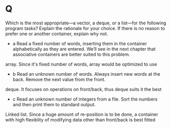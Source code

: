 # Q
Which is the most appropriate—a vector, a deque, or a
list—for the following program tasks? Explain the rationale for your choice.
If there is no reason to prefer one or another container, explain why not.

- a
Read a fixed number of words, inserting them in the container
alphabetically as they are entered. We’ll see in the next chapter that
associative containers are better suited to this problem.

array. Since it's fixed number of words, array would be optimized to use

- b
Read an unknown number of words. Always insert new words at the
back. Remove the next value from the front.

deque. It focuses on operations on front/back, thus deque suits it the best

- c
Read an unknown number of integers from a file. Sort the numbers and
then print them to standard output.

Linked list. Since a huge amount of re-position is to be done, a container with 
high flexiblity of modifying data other than front/back is best fitted
